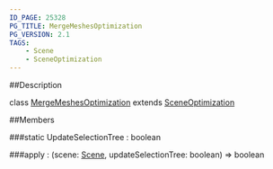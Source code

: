 ```yaml
---
ID_PAGE: 25328
PG_TITLE: MergeMeshesOptimization
PG_VERSION: 2.1
TAGS:
    - Scene
    - SceneOptimization
---
```

##Description

class [MergeMeshesOptimization](/classes/2.2-alpha/MergeMeshesOptimization) extends [SceneOptimization](/classes/2.2-alpha/SceneOptimization)



##Members

###static UpdateSelectionTree : boolean



###apply : (scene: [Scene](/classes/2.2-alpha/Scene), updateSelectionTree: boolean) =&gt; boolean




